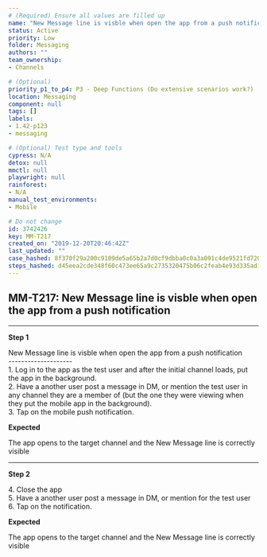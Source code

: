 ```yaml
---
# (Required) Ensure all values are filled up
name: "New Message line is visble when open the app from a push notification"
status: Active
priority: Low
folder: Messaging
authors: ""
team_ownership: 
- Channels

# (Optional)
priority_p1_to_p4: P3 - Deep Functions (Do extensive scenarios work?)
location: Messaging
component: null
tags: []
labels: 
- 1.42-p123
- messaging

# (Optional) Test type and tools
cypress: N/A
detox: null
mmctl: null
playwright: null
rainforest: 
- N/A
manual_test_environments: 
- Mobile

# Do not change
id: 3742426
key: MM-T217
created_on: "2019-12-20T20:46:42Z"
last_updated: ""
case_hashed: 8f370f29a200c9109de5a65b2a7d0cf9dbba0c0a3a091c4de9521fd720e99f3e84c7b631d0eaf91ed261bd23355abafa
steps_hashed: d45eea2cde348f60c473ee65a9c2735320475b06c2feab4e93d335ad119d092625714171176f2705318349303298a168
---
```


<!-- (Auto-generated) Based on frontmatter's "key" and "name" -->

## MM-T217: New Message line is visble when open the app from a push notification

---

**Step 1**

New Message line is visble when open the app from a push notification\
\--------------------\
1\. Log in to the app as the test user and after the initial channel loads, put the app in the background.\
2\. Have a another user post a message in DM, or mention the test user in any channel they are a member of (but the one they were viewing when they put the mobile app in the background).\
3\. Tap on the mobile push notification.

**Expected**

The app opens to the target channel and the New Message line is correctly visible

---

**Step 2**

4\. Close the app\
5\. Have a another user post a message in DM, or mention for the test user\
6\. Tap on the notification.

**Expected**

The app opens to the target channel and the New Message line is correctly visible
